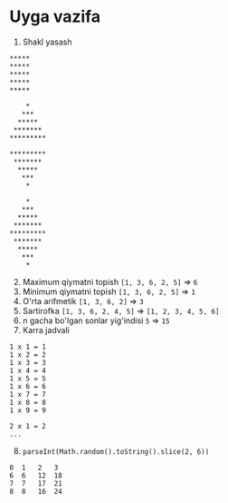 # Uyga vazifa

1. Shakl yasash 
```
*****
*****
*****
*****
*****
```    

```
    *
   ***
  *****
 *******
*********
```

```
*********
 *******
  *****
   ***
    *
```

```
    *
   ***
  *****
 *******
*********
 *******
  *****
   ***
    *
```
2. Maximum qiymatni topish `[1, 3, 6, 2, 5]` => `6`
3. Minimum qiymatni topish `[1, 3, 6, 2, 5]` => `1`
4. O'rta arifmetik `[1, 3, 6, 2]` => `3`
5. Sartirofka `[1, 3, 6, 2, 4, 5]` => `[1, 2, 3, 4, 5, 6]`
6. n gacha bo'lgan sonlar yig'indisi `5` => `15`
7. Karra jadvali
```
1 x 1 = 1
1 x 2 = 2
1 x 3 = 3
1 x 4 = 4
1 x 5 = 5
1 x 6 = 6
1 x 7 = 7
1 x 8 = 8
1 x 9 = 9

2 x 1 = 2
...
```
8. `parseInt(Math.random().toString().slice(2, 6))`
```
0  1   2   3
6  6   12  18   
7  7   17  21
8  8   16  24